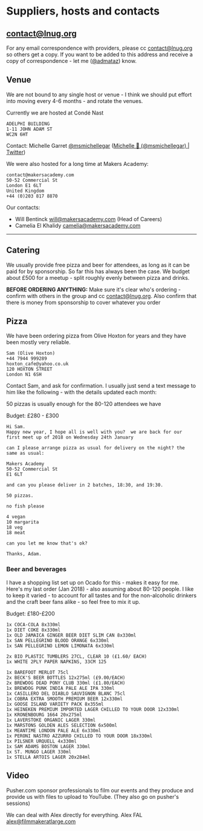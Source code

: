 # Suppliers, hosts and contacts

## contact@lnug.org
For any email correspondence with providers, please cc contact@lnug.org so others get a copy. If you want to be added to this address and receive a copy of correspondence - let me ([@admataz](https://github.com/admataz)) know. 

## Venue
We are not bound to any single host or venue - I think we should put effort into moving every 4-6 months  - and rotate the venues. 

Currently we are hosted  at Condé Nast

```
ADELPHI BUILDING
1-11 JOHN ADAM ST
WC2N 6HT
```
Contact: 
Michelle Garret [@msmichellegar](https://github.com/msmichellegar) 
([Michelle 💅 (@msmichellegar) | Twitter](https://twitter.com/msmichellegar))
 

We were also hosted for a long time at Makers Academy: 

```
contact@makersacademy.com  
50-52 Commercial St   
London E1 6LT   
United Kingdom   
+44 (0)203 817 8870  
```

Our contacts:
- Will Bentinck <will@makersacademy.com> (Head of Careers) 
- Camelia El Khalidy <camelia@makersacademy.com>

-----

## Catering
We usually provide free pizza and beer for attendees, as long as it can be paid for by sponsorship. So far this has always been the case. We budget about £500 for a meetup - split roughly evenly between pizza and drinks. 

**BEFORE ORDERING ANYTHING:** Make sure it's clear who's ordering - confirm with others in the group and cc contact@lnug.org. Also confirm that there is money from sponsorship to cover whatever you order


## Pizza
We have been ordering pizza from Olive Hoxton for years and they have been mostly very reliable.


```
‭Sam (Olive Hoxton)
+44 7944 999289‬
hoxton_cafe@yahoo.co.uk
120 HOXTON STREET
London N1 6SH	
```

Contact Sam, and ask for confirmation. I usually just send a text message to him like the following - with the details updated each month: 

50 pizzas is usually enough for the 80-120 attendees we have

Budget: £280 - £300


```
Hi Sam. 
Happy new year, I hope all is well with you?  we are back for our first meet up of 2018 on Wednesday 24th January 

can I please arrange pizza as usual for delivery on the night? the same as usual: 

Makers Academy
50-52 Commercial St
E1 6LT

and can you please deliver in 2 batches, 18:30, and 19:30.  

50 pizzas. 

no fish please 

4 vegan 
10 margarita
18 veg
18 meat

can you let me know that's ok? 

Thanks, Adam.
```


### Beer and beverages
I have a shopping list set up on Ocado for this - makes it easy for me. Here's my last order (Jan 2018) - also assuming about 80-120 people. I like to keep it varied - to account for all tastes and for the non-alcoholic drinkers and the craft beer fans alike - so feel free to mix it up. 

Budget: £180-£200

 
```
1x COCA-COLA 8x330ml
1x DIET COKE 8x330ml
1x OLD JAMAICA GINGER BEER DIET SLIM CAN 8x330ml
1x SAN PELLEGRINO BLOOD ORANGE 6x330ml 
1x SAN PELLEGRINO LEMON LIMONATA 6x330ml

2x BIO PLASTIC TUMBLERS 27CL, CLEAR 10 (£1.60/ EACH)
1x WHITE 2PLY PAPER NAPKINS, 33CM 125

1x BAREFOOT MERLOT 75cl
2x BECK'S BEER BOTTLES 12x275ml (£9.00/EACH)
2x BREWDOG DEAD PONY CLUB 330ml (£1.80/EACH) 
1x BREWDOG PUNK INDIA PALE ALE IPA 330ml 
1x CASILLERO DEL DIABLO SAUVIGNON BLANC 75cl 
1x COBRA EXTRA SMOOTH PREMIUM BEER 12x330ml 
1x GOOSE ISLAND VARIETY PACK 8x355ml
1x HEINEKEN PREMIUM IMPORTED LAGER CHILLED TO YOUR DOOR 12x330ml
1x KRONENBOURG 1664 20x275ml
1x LAVERSTOKE ORGANIC LAGER 330ml 
1x MARSTONS GOLDEN ALES SELECTION 6x500ml 
1x MEANTIME LONDON PALE ALE 6x330ml
1x PERONI NASTRO AZZURRO CHILLED TO YOUR DOOR 18x330ml
1x PILSNER URQUELL 4x330ml
1x SAM ADAMS BOSTON LAGER 330ml
1x ST. MUNGO LAGER 330ml
1x STELLA ARTOIS LAGER 20x284ml
```

## Video 
Pusher.com sponsor professionals to film our events and they produce and provide us with files to upload to YouTube. (They also go on pusher's sessions)

We can deal with Alex directly for everything. 
Alex FAL <alex@filmmakeratlarge.com> 







